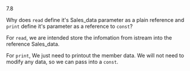 7.8

Why does `read` define it's Sales_data parameter as a plain reference
and `print` define it's parameter as a reference to `const`?

For `read`, we are intended  store the infomation from istream into the
reference Sales_data.

For `print`, We just need to printout the member data. We will not
need to modify any data, so we can pass into a `const`.